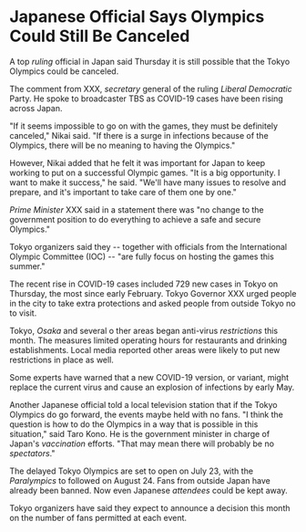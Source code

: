 # Japanese Official Says Olympics Could Still Be Canceled

A top _ruling_ official in Japan said Thursday it is still possible that the Tokyo Olympics could be canceled.

The comment from XXX, _secretary_ general of the ruling _Liberal Democratic_ Party. He spoke to broadcaster TBS as COVID-19 cases have been rising across Japan.

"If it seems impossible to go on with the games, they must be definitely canceled," Nikai said. "If there is a surge in infections because of the Olympics, there will be no meaning to having the Olympics."

However, Nikai added that he felt it was important for Japan to keep working to put on a successful Olympic games. "It is a big opportunity. I want to make it success," he said. "We'll have many issues to resolve and prepare, and it's important to take care of them one by one."

_Prime Minister_ XXX said in a statement there was "no change to the government position to do everything to achieve a safe and secure Olympics."

Tokyo organizers said they -- together with officials from the International Olympic Committee (IOC) -- "are fully focus on hosting the games this summer."

The recent rise in COVID-19 cases included 729 new cases in Tokyo on Thursday, the most since early February.
Tokyo Governor XXX urged people in the city to take extra protections and asked people from outside Tokyo no to visit.

Tokyo, _Osaka_ and several o ther areas began anti-virus _restrictions_ this month. The measures limited operating hours for restaurants and drinking establishments. Local media reported other areas were likely to put new restrictions in place as well.

Some experts have warned that a new COVID-19 version, or variant, might replace the current virus and cause an explosion of infections by early May.

Another Japanese official told a local television station that if the Tokyo Olympics do go forward, the events maybe held with no fans. "I think the question is how to do the Olympics in a way that is possible in this situation," said Taro Kono. He is the government minister in charge of Japan's _vaccination_ efforts. "That may mean there will probably be no _spectators_."

The delayed Tokyo Olympics are set to open on July 23, with the _Paralympics_ to followed on August 24. Fans from outside Japan have already been banned. Now even Japanese _attendees_ could be kept away.

Tokyo organizers have said they expect to announce a decision this month on the number of fans permitted at each event.

